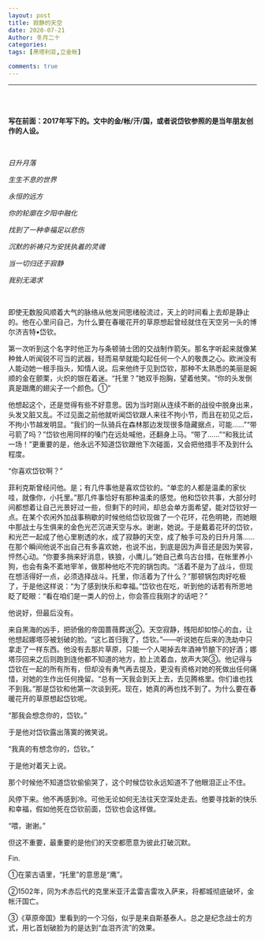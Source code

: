 ```yaml
---
layout: post
title: 寂静的天空
date: 2020-07-21
Author: 冬月二十
categories: 
tags: [黑塔利亚,立金帐]

comments: true
--- 
```


***
<br>

<br>

**写在前面：2017年写下的。文中的金/帐/汗/国，或者说岱钦参照的是当年朋友创作的人设。**

<br>

*日升月落*

*生生不息的世界*

*永恒的远方*

*你的轮廓在夕阳中融化*

*找到了一种幸福足以悲伤*

*沉默的祈祷只为安抚执着的灵魂*

*当一切归还于寂静*

*我别无渴求*

<br>

  即使无数股风顺着大气的脉络从他发间思绪般流过，天上的时间看上去却是静止的。他在心里问自己，为什么要在春暖花开的草原想起曾经就住在天空另一头的博尔济吉特•岱钦。

  第一次听到这个名字时他正为与条顿骑士团的交战制作箭矢。那名字听起来就像某种耸人听闻锐不可当的武器，轻而易举就能勾起任何一个人的敬畏之心。欧洲没有人能动她一根手指头，知情人说。后来他终于见到岱钦，那种不太熟悉的美丽是婉顺的金在颤栗，火炽的银在着迷。“托里？”她双手抱胸，望着他笑。“你的头发倒真是跟鹰的翅尖子一个颜色。①”

  他想起这个，还是觉得有些不好意思。因为当时刚从连续不断的战役中脱身出来，头发又脏又乱。不过见面之前他就听闻岱钦跟人来往不拘小节，而且在初见之后，不拘小节越发明显。“我们的一队骑兵在森林那边发现很多隐藏据点，可能……”“带弓箭了吗？”岱钦也用同样的嗓门在远处喊他，还翻身上马。“带了……”“和我比试一场！”更重要的是，他永远不知道岱钦跟他下次碰面，又会把他措手不及到什么程度。

  “你喜欢岱钦啊？”

  菲利克斯曾经问他。是；有几件事他是喜欢岱钦的。“单恋的人都是温柔的家伙哇，就像你，小托里。”那几件事恰好有那种温柔的感觉。他和岱钦共事，大部分时间都想着让自己光景好过一些，但剩下的时间，却总会单方面希望，能对岱钦好一点。在某个农闲外加战事稍歇的时候他给岱钦现做了一个花环，花色明艳，而她眼中那战士与生俱来的金色光芒沉进天空与水。谢谢，她说。于是戴着花环的岱钦，和光芒一起成了他心里剔透的水，成了寂静的天空，成了触手可及的日升月落……在那个瞬间他说不出自己有多喜欢她，也说不出，到底是因为声音还是因为笑容，怦然心动。“你要多捎来好消息，铁狼，小鹰儿。”她自己煮乌古台措，在帐里养小狗，也会有条不紊地宰羊，做那种他吃不完的锅包肉。“活着不是为了战斗，但现在想活得好一点，必须选择战斗。托里，你活着为了什么？”那顿锅包肉好吃极了，于是他这样说：“为了感到快乐和幸福。”岱钦也在吃，听到他的话若有所思地眨了眨眼：“看在咱们是一类人的份上，你会答应我刚才的话吧？”

  他说好，但最后没有。

  来自黑海的凶手，把骄傲的帝国蔷薇葬送②。天空寂静，残阳却如惊心的血，让他想起娜塔莎被划破的脸。“这匕首归我了，岱钦。”——听说她在后来的洗劫中只拿走了一样东西。他没有去那片草原，只能一个人喝掉去年酒神节酿下的好酒；娜塔莎回来之后则跑到连他都不知道的地方，脸上流着血，放声大哭③。他记得与岱钦在一起的所有所有，但却没有勇气再去提及，更没有资格对她的死做出任何痛惜，对她的生作出任何挽留。“总有一天我会到天上去，去见腾格里。你们谁也找不到我。”那是岱钦和他第一次谈到死。现在，她真的再也找不到了。为什么要在春暖花开的草原想起岱钦呢。

  “那我会想念你的，岱钦。”

  于是他对岱钦露出落寞的微笑说。

  “我真的有想念你的，岱钦。”

  于是他对着天上说。

  那个时候他不知道岱钦偷偷哭了，这个时候岱钦永远知道不了他眼泪正止不住。

  风停下来。他不再感到冷。可他无论如何无法往天空深处走去。他要寻找新的快乐和幸福，假如他死在岱钦前面，岱钦也会这样做。

  “喂，谢谢。”

  但这不重要，最重要的是他们的天空都愿意为彼此打破沉默。

 

Fin.

 

①在蒙古语里，“托里”的意思是“鹰”。

②1502年，同为术赤后代的克里米亚汗孟雷吉雷攻入萨来，将都城彻底破坏，金帐汗国亡。

③《草原帝国》里看到的一个习俗，似乎是来自斯基泰人。总之是纪念战士的方式，用匕首划破脸为的是达到“血泪齐流”的效果。
